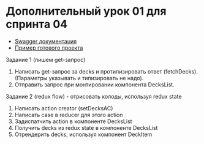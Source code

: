 # Дополнительный урок 01 для спринта 04

- [Swagger документация](https://api.flashcards.andrii.es/docs)
- [Пример готового проекта](https://04-sprint-01-add-lesson-flashcards.vercel.app/)

Задание 1 (пишем get-запрос)
1. Написать get-запрос за decks и протипизировать ответ (fetchDecks). (Параметры указывать и типизировать не надо).
2. Отправить запрос при монтировании компонента DecksList.

Задание 2 (redux flow) - отрисовать колоды, используя redux state
1. Написать action creator (setDecksAC)
2. Написать case в reducer для этого action
3. Задиспатчить action в компоненте DecksList
4. Получить decks из redux state в компоненте DecksList
5. Отрендерить decks, используя компонент DeckItem